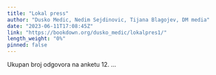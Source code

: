 ```yaml
---
title: "Lokal press"
author: "Dusko Medic, Nedim Sejdinovic, Tijana Blagojev, DM media"
date: "2023-06-11T17:08:45Z"
link: "https://bookdown.org/dusko_medic/lokalpres1/"
length_weight: "0%"
pinned: false
---
```


Ukupan broj odgovora na anketu 12.  ...
